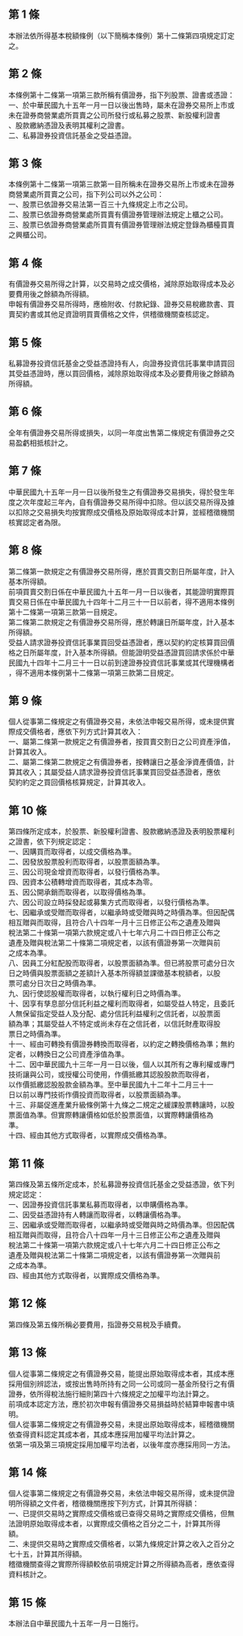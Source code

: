 第 1 條
-------
本辦法依所得基本稅額條例（以下簡稱本條例）第十二條第四項規定訂定  
之。

第 2 條
-------
本條例第十二條第一項第三款所稱有價證券，指下列股票、證書或憑證：  
一、於中華民國九十五年一月一日以後出售時，屬未在證券交易所上市或  
    未在證券商營業處所買賣之公司所發行或私募之股票、新股權利證書  
    、股款繳納憑證及表明其權利之證書。  
二、私募證券投資信託基金之受益憑證。

第 3 條
-------
本條例第十二條第一項第三款第一目所稱未在證券交易所上市或未在證券  
商營業處所買賣之公司，指下列公司以外之公司：  
一、股票已依證券交易法第一百三十九條規定上市之公司。  
二、股票已依證券商營業處所買賣有價證券管理辦法規定上櫃之公司。  
三、股票已依證券商營業處所買賣有價證券管理辦法規定登錄為櫃檯買賣  
    之興櫃公司。

第 4 條
-------
有價證券交易所得之計算，以交易時之成交價格，減除原始取得成本及必  
要費用後之餘額為所得額。  
申報有價證券交易所得時，應檢附收、付款紀錄、證券交易稅繳款書、買  
賣契約書或其他足資證明買賣價格之文件，供稽徵機關查核認定。

第 5 條
-------
私募證券投資信託基金之受益憑證持有人，向證券投資信託事業申請買回  
其受益憑證時，應以買回價格，減除原始取得成本及必要費用後之餘額為  
所得額。

第 6 條
-------
全年有價證券交易所得或損失，以同一年度出售第二條規定有價證券之交  
易盈虧相抵核計之。

第 7 條
-------
中華民國九十五年一月一日以後所發生之有價證券交易損失，得於發生年  
度之次年度起三年內，自有價證券交易所得中扣除。但以該交易所得及據  
以扣除之交易損失均按實際成交價格及原始取得成本計算，並經稽徵機關  
核實認定者為限。

第 8 條
-------
第二條第一款規定之有價證券交易所得，應於買賣交割日所屬年度，計入  
基本所得額。  
前項買賣交割日係在中華民國九十五年一月一日以後者，其能證明實際買  
賣交易日係在中華民國九十四年十二月三十一日以前者，得不適用本條例  
第十二條第一項第三款第一目規定。  
第二條第二款規定之有價證券交易所得，應於轉讓日所屬年度，計入基本  
所得額。  
受益人請求證券投資信託事業買回受益憑證者，應以契約約定核算買回價  
格之日所屬年度，計入基本所得額。但能證明受益憑證買回請求係於中華  
民國九十四年十二月三十一日以前到達證券投資信託事業或其代理機構者  
，得不適用本條例第十二條第一項第三款第二目規定。

第 9 條
-------
個人從事第二條規定之有價證券交易，未依法申報交易所得，或未提供實  
際成交價格者，應依下列方式計算其收入：  
一、屬第二條第一款規定之有價證券者，按買賣交割日之公司資產淨值，  
    計算其收入。  
二、屬第二條第二款規定之有價證券者，按轉讓日之基金淨資產價值，計  
    算其收入；其屬受益人請求證券投資信託事業買回受益憑證者，應依  
    契約約定之買回價格核算規定，計算其收入。

第 10 條
--------
第四條所定成本，於股票、新股權利證書、股款繳納憑證及表明股票權利  
之證書，依下列規定認定：  
一、因購買而取得者，以成交價格為準。  
二、因發放股票股利而取得者，以股票面額為準。  
三、因公司現金增資而取得者，以發行價格為準。  
四、因資本公積轉增資而取得者，其成本為零。  
五、因公開承銷而取得者，以取得價格為準。  
六、因公司設立時採發起或募集方式而取得者，以發行價格為準。  
七、因繼承或受贈而取得者，以繼承時或受贈與時之時價為準。但因配偶  
    相互贈與而取得，且符合八十四年一月十三日修正公布之遺產及贈與  
    稅法第二十條第一項第六款規定或八十七年六月二十四日修正公布之  
    遺產及贈與稅法第二十條第二項規定者，以該有價證券第一次贈與前  
    之成本為準。  
八、因員工分紅配股而取得者，以股票面額為準。但已將股票可處分日次  
    日之時價與股票面額之差額計入基本所得額並課徵基本稅額者，以股  
    票可處分日次日之時價為準。  
九、因行使認股權而取得者，以執行權利日之時價為準。  
十、因享有孳息部分信託利益之權利而取得者，如屬受益人特定，且委託  
    人無保留指定受益人及分配、處分信託利益權利之信託者，以股票面  
    額為準；其屬受益人不特定或尚未存在之信託者，以信託財產取得股  
    票日之時價為準。  
十一、經由可轉換有價證券轉換而取得者，以約定之轉換價格為準；無約  
      定者，以轉換日之公司資產淨值為準。  
十二、因中華民國九十三年一月一日以後，個人以其所有之專利權或專門  
      技術讓與公司，或授權公司使用，作價抵繳其認股股款而取得者，  
      以作價抵繳認股股款金額為準。至中華民國九十二年十二月三十一  
      日以前以專門技術作價投資而取得者，以股票面額為準。  
十三、非屬促進產業升級條例第十九條之二規定之緩課股票轉讓時，以股  
      票面值為準。但實際轉讓價格如低於股票面值，以實際轉讓價格為  
      準。  
十四、經由其他方式取得者，以實際成交價格為準。

第 11 條
--------
第四條及第五條所定成本，於私募證券投資信託基金之受益憑證，依下列  
規定認定：  
一、因證券投資信託事業私募而取得者，以申購價格為準。  
二、因受益憑證持有人轉讓而取得者，以轉讓價格為準。  
三、因繼承或受贈而取得者，以繼承時或受贈與時之時價為準。但因配偶  
    相互贈與而取得，且符合八十四年一月十三日修正公布之遺產及贈與  
    稅法第二十條第一項第六款規定或八十七年六月二十四日修正公布之  
    遺產及贈與稅法第二十條第二項規定者，以該有價證券第一次贈與前  
    之成本為準。  
四、經由其他方式取得者，以實際成交價格為準。

第 12 條
--------
第四條及第五條所稱必要費用，指證券交易稅及手續費。

第 13 條
--------
個人從事第二條規定之有價證券交易，能提出原始取得成本者，其成本應  
採用個別辨認法，或按出售時所持有之同一公司或同一基金所發行之有價  
證券，依所得稅法施行細則第四十六條規定之加權平均法計算之。  
前項成本認定方法，應於初次申報有價證券交易損益時於結算申報書中填  
明。  
個人從事第二條規定之有價證券交易，未提出原始取得成本，經稽徵機關  
依查得資料認定其成本者，其成本應採用加權平均法計算之。  
依第一項及第三項規定採用加權平均法者，以後年度亦應採用同一方法。

第 14 條
--------
個人從事第二條規定之有價證券交易，未依法申報交易所得，或未提供證  
明所得額之文件者，稽徵機關應按下列方式，計算其所得額：  
一、已提供交易時之實際成交價格或已查得交易時之實際成交價格，但無  
    法證明原始取得成本者，以實際成交價格之百分之二十，計算其所得  
    額。  
二、未提供交易時之實際成交價格者，以第九條規定計算之收入之百分之  
    七十五，計算其所得額。  
稽徵機關查得之實際所得額較依前項規定計算之所得額為高者，應依查得  
資料核計之。

第 15 條
--------
本辦法自中華民國九十五年一月一日施行。

